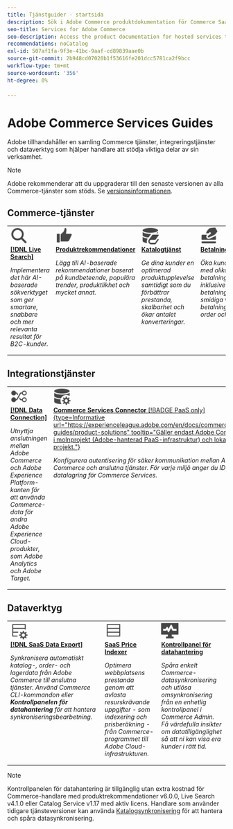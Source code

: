 ```yaml
---
title: Tjänstguider - startsida
description: Sök i Adobe Commerce produktdokumentation för Commerce SaaS Services
seo-title: Services for Adobe Commerce
seo-description: Access the product documentation for hosted services that help Adobe Commerce merchants support key components of their business.
recommendations: noCatalog
exl-id: 507af1fa-9f3e-41bc-9aaf-cd89839aae0b
source-git-commit: 2b948cd07020b1f53616fe201dcc5781ca2f9bcc
workflow-type: tm+mt
source-wordcount: '356'
ht-degree: 0%

---
```


# Adobe Commerce Services Guides

Adobe tillhandahåller en samling Commerce tjänster, integreringstjänster och dataverktyg som hjälper handlare att stödja viktiga delar av sin verksamhet.

>[!NOTE]
>
>Adobe rekommenderar att du uppgraderar till den senaste versionen av alla Commerce-tjänster som stöds. Se [versionsinformationen](release-notes-all.md).

## Commerce-tjänster

<table style="table-layout:fixed">
<tr style="border: 0;">
   <td valign="top">
      <a href="../live-search//overview.md">
      <img alt="Sök" src="../assets/icons/Magnify.svg" width="40">
      </a>
      <div>
         <a href="../live-search//overview.md">
         <strong>[!DNL Live Search]</strong>
         </a>
      </div>
      <p>
         <em>Implementera det här AI-baserade sökverktyget som ger smartare, snabbare och mer relevanta resultat för B2C-kunder.</em>
      </p>
   </td>
   <td valign="top">
      <a href="../product-recommendations/overview.md">
      <img alt="ThumbsUp" src="../assets/icons/ThumbUp.svg" width="40">
      </a>
      <div>
         <a href="../product-recommendations/overview.md">
         <strong> Produktrekommendationer </strong>
         </a>
      </div>
      <p>
         <em>Lägg till AI-baserade rekommendationer baserat på kundbeteende, populära trender, produktlikhet och mycket annat.</em>
      </p>
   </td>
   <td valign="top">
      <a href="../catalog-service/overview.md">
      <img alt="Katalogdata för anslutna tjänster" src="../assets/icons/DataBook.svg" width="40">
      </a>
      <div>
         <a href="../catalog-service/overview.md">
         <strong> Katalogtjänst </strong>
         </a>
      </div>
      <p>
         <em>Ge dina kunder en optimerad produktupplevelse samtidigt som du förbättrar prestanda, skalbarhet och ökar antalet konverteringar.</em>
      </p>
   </td>
   <td valign="top">
      <a href="../payment-services/guide-overview.md">
      <img alt="Kreditkortsbetalningar" src="../assets/icons/CreditCard.svg" width="40">
      </a>
      <div>
         <a href="../payment-services/guide-overview.md">
         <strong>Betalningstjänster</strong>
         </a>
      </div>
      <p>
         <em>Öka kundnöjdheten med olika betalningsmetoder, inklusive räntefria betalningar, och smidiga vyer över betalningshantering, order och fakturor.</em>
      </p>
   </td>
</tr>
</table>

## Integrationstjänster

<table style="table-layout:fixed">
<tr style="border: 0;">
   <td valign="top">
      <a href="../data-connection/overview.md">
      <img alt="Överför data till plattformen" src="../assets/icons/TransferToPlatform.svg" width="40">
      </a>
      <div>
         <a href="../data-connection/overview.md">
         <strong>[!DNL Data Connection]</strong>
         </a>
      </div>
      <p>
         <em>Utnyttja anslutningen mellan Adobe Commerce och Adobe Experience Platform-kanten för att använda Commerce-data för andra Adobe Experience Cloud-produkter, som Adobe Analytics och Adobe Target.</em>
      </p>
   </td>
   <td valign="top">
      <a href="../landing/saas.md">
      <img alt="ThumbsUp" src="../assets/icons/DataSetting.svg" width="40">
      </a>
      <div>
          <a href="../landing/saas.md">
         <strong> Commerce Services Connector </strong> [!BADGE PaaS only]{type=Informative url="https://experienceleague.adobe.com/en/docs/commerce/user-guides/product-solutions" tooltip="Gäller endast Adobe Commerce i molnprojekt (Adobe-hanterad PaaS-infrastruktur) och lokala projekt."}
         </a>
      </div>
      <p>
         <em>Konfigurera autentisering för säker kommunikation mellan Adobe Commerce och anslutna tjänster. För varje miljö anger du ID:t för datalagring för Commerce Services.</em>
      </p>
   </td>
</tr>
</table>

## Dataverktyg

<table style="table-layout:fixed">
<tr style="border: 0;">
   <td valign="top">
       <a href="../data-export/overview.md">
      <img alt="Feedhantering för SaaS-dataexport" src="../assets/icons/FeedManagement.svg" width="40">
      </a>
      <div>
         <a href="../data-export/overview.md">
         <strong>[!DNL SaaS Data Export]</strong>
         </a>
      </div>
      <p>
         <em>Synkronisera automatiskt katalog-, order- och lagerdata från Adobe Commerce till anslutna tjänster. Använd Commerce CLI-kommandon eller <strong>Kontrollpanelen för datahantering</strong> för att hantera synkroniseringsbearbetning.</em>
      </p>
   </td>
   <td valign="top">
      <a href="../price-index/price-indexing.md">
      <img alt="Produktprisfeed" src="../assets/icons/Feed.svg" width="40">
      </a>
      <div>
          <a href="../price-index/price-indexing.md">
         <strong> SaaS Price Indexer </strong>
         </a>
      </div>
      <p>
         <em>Optimera webbplatsens prestanda genom att avlasta resurskrävande uppgifter - som indexering och prisberäkning - från Commerce-programmet till Adobe Cloud-infrastrukturen.</em>
      </p>
   </td>
   <td valign="top">
      <a href="https://experienceleague.adobe.com/en/docs/commerce-admin/systems/data-transfer/data-dashboard" target="_blank">
      <img alt="Övervaka datasynkronisering" src="../assets/icons/Monitoring.svg" width="40">
      </a>
      <div>
          <a href="https://experienceleague.adobe.com/en/docs/commerce-admin/systems/data-transfer/data-dashboard" target="_blank">
         <strong> Kontrollpanel för datahantering </strong>
         </a>
      </div>
      <p>
         <em>Spåra enkelt Commerce-datasynkronisering och utlösa omsynkronisering från en enhetlig kontrollpanel i Commerce Admin. Få värdefulla insikter om datatillgänglighet så att ni kan visa era kunder i rätt tid.</em>
      </p>
   </td>
</table>

>[!NOTE]
>
>Kontrollpanelen för datahantering är tillgänglig utan extra kostnad för Commerce-handlare med produktrekommendationer v6.0.0, Live Search v4.1.0 eller Catalog Service v1.17 med aktiv licens. Handlare som använder tidigare tjänsteversioner kan använda [Katalogsynkronisering](../landing/catalog-sync.md) för att hantera och spåra datasynkronisering.
